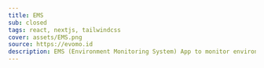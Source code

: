 ```yaml
---
title: EMS
sub: closed
tags: react, nextjs, tailwindcss
cover: assets/EMS.png
source: https://evomo.id
description: EMS (Environment Monitoring System) App to monitor environment conditions.
---
```

